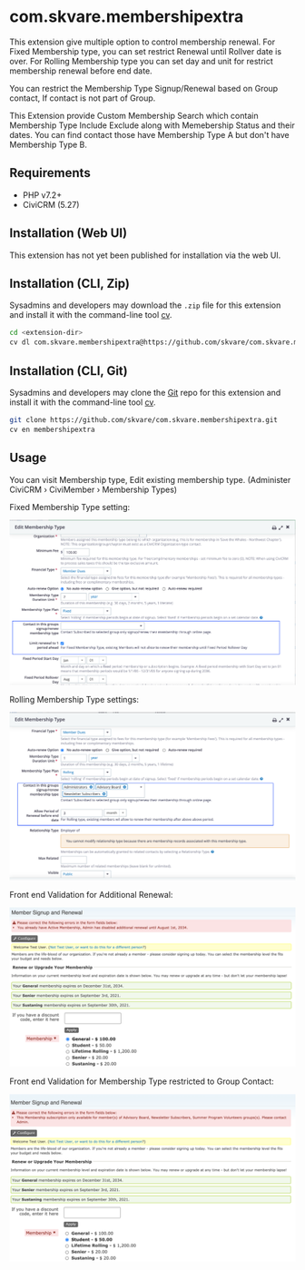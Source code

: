 # com.skvare.membershipextra

This extension give multiple option to control membership renewal. For Fixed Membership type, you can set restrict 
Renewal until Rollver date is over. For Rolling Membership type you can set day and unit for restrict membership renewal before end date.

You can restrict the Membership Type Signup/Renewal based on Group contact, If contact is not part of Group.

This Extension provide Custom Membership Search which contain Membership Type Include Exclude along with Memebership Status and their dates. You can find contact those have Membership Type A but don't have Membership Type B.


## Requirements

* PHP v7.2+
* CiviCRM (5.27)

## Installation (Web UI)

This extension has not yet been published for installation via the web UI.

## Installation (CLI, Zip)

Sysadmins and developers may download the `.zip` file for this extension and
install it with the command-line tool [cv](https://github.com/civicrm/cv).

```bash
cd <extension-dir>
cv dl com.skvare.membershipextra@https://github.com/skvare/com.skvare.membershipextra/archive/master.zip
```

## Installation (CLI, Git)

Sysadmins and developers may clone the [Git](https://en.wikipedia.org/wiki/Git) repo for this extension and
install it with the command-line tool [cv](https://github.com/civicrm/cv).

```bash
git clone https://github.com/skvare/com.skvare.membershipextra.git
cv en membershipextra
```

## Usage

You can visit Membership type, Edit existing membership type. (Administer CiviCRM › CiviMember › Membership Types)

Fixed Membership Type setting:

![Screenshot](/images/fixed_membership.png)


Rolling Membership Type settings:

![Screenshot](/images/rolling_membership.png)


Front end Validation for Additional Renewal:

![Screenshot](/images/stop_renewal.png)

Front end Validation for Membership Type restricted to Group Contact:

![Screenshot](/images/group_restriction.png)

